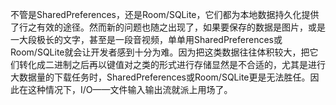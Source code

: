 不管是SharedPreferences，还是Room/SQLite，它们都为本地数据持久化提供了行之有效的途径。然而新的问题也随之出现了，如果要保存的数据是图片，或是一大段极长的文字，甚至是一段音视频，单单用SharedPreferences或Room/SQLite就会让开发者感到十分为难。因为把这类数据往往体积较大，把它们转化成二进制之后再以键值对之类的形式进行存储显然是不合适的，尤其是进行大数据量的下载任务时，SharedPreferences或Room/SQLite更是无法胜任。因此在这种情况下，I/O——文件输入输出流就派上用场了。